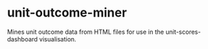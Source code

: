 # unit-outcome-miner
Mines unit outcome data from HTML files for use in the unit-scores-dashboard visualisation.
